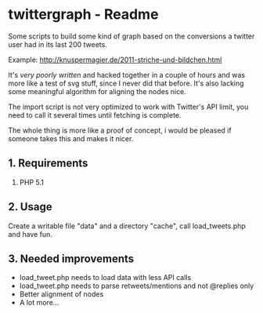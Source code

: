 # twittergraph - Readme

Some scripts to build some kind of graph based on the conversions a twitter user had in its last 200 tweets.

Example: http://knuspermagier.de/2011-striche-und-bildchen.html

It's _very poorly written_ and hacked together in a couple of hours and was more like a test of svg stuff, since I never did that before. It's also lacking some meaningful algorithm for aligning the nodes nice. 

The import script is not very optimized to work with Twitter's API limit, you need to call it several times until fetching is complete.

The whole thing is more like a proof of concept, i would be pleased if someone takes this and makes it nicer.

## 1. Requirements

1. PHP 5.1 

## 2. Usage

Create a writable file "data" and a directory "cache", call load_tweets.php and have fun.

## 3. Needed improvements

 - load_tweet.php needs to load data with less API calls
 - load_tweet.php needs to parse retweets/mentions and not @replies only
 - Better alignment of nodes
 - A lot more...
